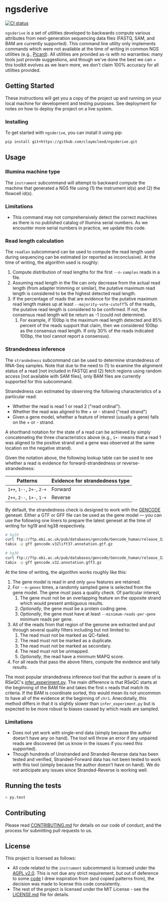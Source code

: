 # ngsderive

[![CI
status](https://github.com/claymcleod/ngsderive/workflows/CI/badge.svg)](https://github.com/claymcleod/ngsderive/actions)

`ngsderive` is a set of utilities developed to backwards compute various
attributes from next-generation sequencing data files (FASTQ, SAM, and BAM are
currently supported). This command line utility only implements commands which
were not available at the time of writing in common NGS utilities (e.g.,
[Picard](https://broadinstitute.github.io/picard/)). All utilities are provided
as-is with no warranties: many tools just provide suggestions, and though we've
done the best we can + this toolkit evolves as we learn more, we don't claim
100% accuracy for all utilities provided.

## Getting Started

These instructions will get you a copy of the project up and running on your
local machine for development and testing purposes. See deployment for notes on
how to deploy the project on a live system.

### Installing

To get started with `ngsderive`, you can install it using pip:

```bash
pip install git+https://github.com/claymcleod/ngsderive.git
```

## Usage

### Illumina machine type

The `instrument` subcommand will attempt to backward compute the machine that
generated a NGS file using (1) the instrument id(s) and (2) the flowcell id(s). 

### Limitations

* This command may not comprehensively detect the correct machines as there is
  no published catalog of Illumina serial numbers. As we encounter more serial
  numbers in practice, we update this code.

### Read length calculation

The `readlen` subcommand can be used to compute the read length used during
sequencing can be estimated (or reported as inconclusive). At the time of
writing, the algorithm used is roughly:

1. Compute distribution of read lengths for the first `--n-samples` reads in a
   file.
2. Assuming read length in the file can only decrease from the actual read
   length (from adapter trimming or similar), the putative maximum read length
   is considered to be the highest detected read length.
3. If the percentage of reads that are evidence for the putative maximum read
   length makes up at least `--majority-vote-cutoff`% of the reads, the putative
   read length is considered to be confirmed. If not, the consensus read length
   will be return as -1 (could not determine).
   1. For example, if 100bp is the maximum read length detected and 85% percent
      of the reads support that claim, then we considered 100bp as the consensus
      read length. If only 30% of the reads indicated 100bp, the tool cannot
      report a consensus).

### Strandedness inference

The `strandedness` subcommand can be used to determine strandedness of RNA-Seq
samples. Note that due to the need to (1) to examine the alignment status of a
read [not included in FASTQ] and (2) fetch regions using random access [not
available with SAM files], only BAM files are currently supported for this
subcommand.

Strandedness can estimated by observing the following characteristics of a
particular read:

* Whether the read is read 1 or read 2 ("read ordinal").
* Whether the read was aligned to the + or - strand ("read strand")
* Given a gene model, whether a feature of interest (usually a gene) falls on
  the + or - strand.

A shorthand notation for the state of a read can be achieved by simply
concatenating the three characteristics above (e.g., `1+-` means that a read 1
was aligned to the positive strand and a gene was observed at the same location
on the negative strand).

Given the notation above, the following lookup table can be used to see whether
a read is evidence for forward-strandedness or reverse-strandedness:

| Patterns                   | Evidence for strandedness type |
| -------------------------- | ------------------------------ |
| `1++`, `1--`, `2+-`, `2-+` | Forward                        |
| `2++`, `2--`, `1+-`, `1-+` | Reverse                        |

By default, the strandedness check is designed to work with the
[GENCODE][gencode-website] geneset. Either a GTF or GFF file can be used as the
gene model — you can use the following one liners to prepare the latest geneset
at the time of writing for hg19 and hg38 respectively.

```bash
# hg19
curl ftp://ftp.ebi.ac.uk/pub/databases/gencode/Gencode_human/release_32/GRCh37_mapping/gencode.v32lift37.annotation.gtf.gz | gunzip -c | sort -k1,1 -k4,4n -k5,5n | bgzip > gencode.v32lift37.annotation.gtf.gz
tabix -p gff gencode.v32lift37.annotation.gtf.gz

# hg38
curl ftp://ftp.ebi.ac.uk/pub/databases/gencode/Gencode_human/release_32/gencode.v32.annotation.gff3.gz | gunzip -c | sort -k1,1 -k4,4n -k5,5n | bgzip > gencode.v32.annotation.gff3.gz
tabix -p gff gencode.v32.annotation.gff3.gz
```

At the time of writing, the algorithm works roughly like this:

1. The gene model is read in and only `gene` features are retained.
2. For `--n-genes` times, a randomly sampled gene is selected from the gene
   model. The gene must pass a quality check. Of particular interest,
   1. The gene must not be an overlapping feature on the opposite strand which
      would present ambiguous results.
   2. *Optionally*, the gene must be a protein coding gene.
   3. *Optionally*, the gene must have at least `--minimum-reads-per-gene`
      minimum reads per gene.
3. All of the reads from that region of the genome are extracted and put through
   several quality filters including but not limited to:
   1. The read must not be marked as QC-failed.
   2. The read must not be marked as a duplicate.
   3. The read must not be marked as secondary.
   4. The read must not be unmapped.
   5. *Optionally*, the read have a minimum MAPQ score.
4. For all reads that pass the above filters, compute the evidence and tally
   results.

The most popular strandedness inference tool that the author is aware of is
RSeQC's
[infer_experiment.py](http://rseqc.sourceforge.net/#infer-experiment-py). The
main difference is that RSeQC starts at the beginning of the BAM file and takes
the first `n` reads that match its criteria. If the BAM is coordinate sorted,
this would mean its not uncommon to have all of the evidence at the beginning of
`chr1`. Anecdotally, this method differs in that it is slightly slower than
`infer_experiment.py` but is expected to be more robust to biases caused by
which reads are sampled.

### Limitations

* Does not yet work with single-end data (simply because the author doesn't have
  any on hand). The tool will throw an error if any unpaired reads are
  discovered (let us know in the issues if you need this supported).
* Though hundreds of Unstranded and Stranded-Reverse data has been tested and
  verified, Stranded-Forward data has not been tested to work with this tool
  (simply because the author doesn't have on hand). We do not anticipate any
  issues since Stranded-Reverse is working well.

## Running the tests

```bash
> py.test
```

## Contributing

Please read [CONTRIBUTING.md](CONTRIBUTING.md) for details on our code of
conduct, and the process for submitting pull requests to us.

## License

This project is licensed as follows:
* All code related to the `instrument` subcommand is licensed under the [AGPL
  v2.0][agpl-v2]. This is not due any strict requirement, but out of deference
  to some [code][10x-inspiration] I drew inspiration from (and copied patterns
  from), the decision was made to license this code consistently.
* The rest of the project is licensed under the MIT License - see the
  [LICENSE.md](LICENSE.md) file for details.

[10x-inspiration]:
https://github.com/10XGenomics/supernova/blob/master/tenkit/lib/python/tenkit/illumina_instrument.py
[agpl-v2]: http://www.affero.org/agpl2.html
[gencode-website]:
https://www.gencodegenes.org/
